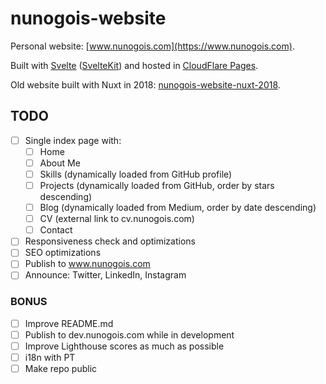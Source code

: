 # nunogois-website

Personal website: [www.nunogois.com](https://www.nunogois.com).

Built with [Svelte](https://svelte.dev/) ([SvelteKit](https://kit.svelte.dev/)) and hosted in [CloudFlare Pages](https://pages.cloudflare.com/).

Old website built with Nuxt in 2018: [nunogois-website-nuxt-2018](https://github.com/nunogois/nunogois-website-nuxt-2018).

## TODO

- [ ] Single index page with:
  - [ ] Home
  - [ ] About Me
  - [ ] Skills (dynamically loaded from GitHub profile)
  - [ ] Projects (dynamically loaded from GitHub, order by stars descending)
  - [ ] Blog (dynamically loaded from Medium, order by date descending)
  - [ ] CV (external link to cv.nunogois.com)
  - [ ] Contact
- [ ] Responsiveness check and optimizations
- [ ] SEO optimizations
- [ ] Publish to www.nunogois.com
- [ ] Announce: Twitter, LinkedIn, Instagram

### BONUS

- [ ] Improve README.md
- [ ] Publish to dev.nunogois.com while in development
- [ ] Improve Lighthouse scores as much as possible
- [ ] i18n with PT
- [ ] Make repo public
